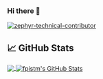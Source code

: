 ### Hi there 👋

[![zephyr-technical-contributor](https://github.com/fpistm/fpistm/assets/20641798/2f90e477-fd73-4053-8c2a-8a581a067bd6)](https://www.credly.com/badges/8a391881-0cfe-4de4-86e9-c515acef7bc6/public_url)

## &#x1f4c8; GitHub Stats

<a href="https://github.com/fpistm/fpistm">
  <img align="center" src="https://github-readme-stats-fpistm.vercel.app/api/top-langs/?username=fpistm&show_icons=true&theme=blueberry" />
</a>
<a href="https://github.com/fpistm/fpistm">
  <img align="center" src="https://github-readme-stats-fpistm.vercel.app/api?username=fpistm&show_icons=true&count_private=true&include_all_commits=true&theme=blueberry" alt="fpistm's GitHub Stats" />
</a>


<!--
**fpistm/fpistm** is a ✨ _special_ ✨ repository because its `README.md` (this file) appears on your GitHub profile.

Here are some ideas to get you started:

- 🔭 I’m currently working on ...
- 🌱 I’m currently learning ...
- 👯 I’m looking to collaborate on ...
- 🤔 I’m looking for help with ...
- 💬 Ask me about ...
- 📫 How to reach me: ...
- 😄 Pronouns: ...
- ⚡ Fun fact: ...
-->
